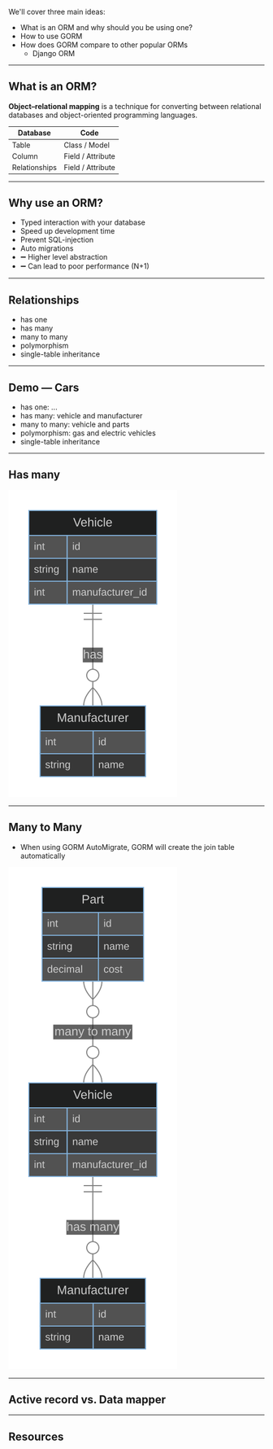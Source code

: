 
We'll cover three main ideas:

- What is an ORM and why should you be using one?
- How to use GORM
- How does GORM compare to other popular ORMs
  	- Django ORM

---

## What is an ORM?

**Object–relational mapping** is a technique for converting between relational databases and object-oriented programming languages.

| Database | Code |
| --- | --- |
| Table | Class / Model |
| Column | Field / Attribute |
| Relationships | Field / Attribute |

---

## Why use an ORM?

- Typed interaction with your database
- Speed up development time
- Prevent SQL-injection
- Auto migrations
- ➖ Higher level abstraction
- ➖ Can lead to poor performance (N+1)

---

## Relationships

- has one
- has many
- many to many
- polymorphism
- single-table inheritance

---

## Demo — Cars

- has one: ...
- has many: vehicle and manufacturer
- many to many: vehicle and parts
- polymorphism: gas and electric vehicles
- single-table inheritance

---

## Has many
![](./docs/mermaid-1-simple.svg)

---

## Many to Many

- When using GORM AutoMigrate, GORM will create the join table automatically

![](./docs/mermaid-2-parts.svg)

---

## Active record vs. Data mapper

---

## Resources
